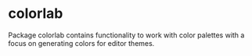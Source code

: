 # colorlab

Package colorlab contains functionality to work with color palettes with a
focus on generating colors for editor themes.


